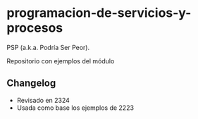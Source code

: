 # programacion-de-servicios-y-procesos

PSP (a.k.a. Podría Ser Peor).

Repositorio con ejemplos del módulo

## Changelog

- Revisado en 2324
- Usada como base los ejemplos de 2223